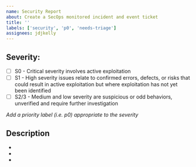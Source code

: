 ```yaml
---
name: Security Report
about: Create a SecOps monitored incident and event ticket
title: ''
labels: ['security', 'p0', 'needs-triage']
assignees: jdjkelly
---
```


## Severity:

- [ ] S0 - Critical severity involves active exploitation
- [ ] S1 - High severity issues relate to confirmed errors, defects, or risks that could result in active exploitation but where exploitation has not yet been identified
- [ ] S2/3 - Medium and low severity are suspicious or odd behaviors, unverified and require further investigation

_Add a priority label (i.e. p0) appropriate to the severity_

## Description

-
-
-
